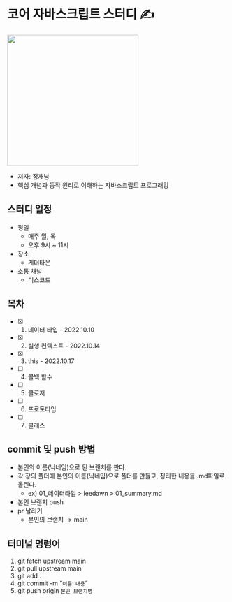 # 코어 자바스크립트 스터디 ✍️

<img src="http://image.yes24.com/goods/78586788/XL" width=300 />

- 저자: 정재남
- 핵심 개념과 동작 원리로 이해하는 자바스크립트 프로그래밍

## 스터디 일정

- 평일
  - 매주 월, 목
  - 오후 9시 ~ 11시
- 장소
  - 게더타운
- 소통 채널
  - 디스코드

## 목차

- [x] 1. 데이터 타입 - 2022.10.10
- [x] 2. 실행 컨텍스트 - 2022.10.14
- [x] 3. this - 2022.10.17
- [ ] 4. 콜백 함수
- [ ] 5. 클로저
- [ ] 6. 프로토타입
- [ ] 7. 클래스

## commit 및 push 방법

- 본인의 이름(닉네임)으로 된 브랜치를 판다.
- 각 장의 폴더에 본인의 이름(닉네임)으로 폴더를 만들고, 정리한 내용을 .md파일로 올린다.
  - ex) 01\_데이터타입 > leedawn > 01_summary.md
- 본인 브랜치 push
- pr 날리기
  - 본인의 브랜치 -> main

## 터미널 명령어

1. git fetch upstream main
2. git pull upstream main
3. git add .
4. git commit -m "`이름`: `내용`"
5. git push origin `본인 브랜치명`
